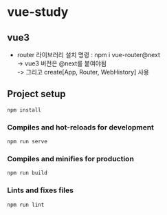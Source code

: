 # vue-study

## vue3
- router 라이브러리 설치 명령 : npm i vue-router@next  
-> vue3 버전은 @next를 붙여야됨  
-> 그리고 create[App, Router, WebHistory] 사용

## Project setup
```
npm install
```

### Compiles and hot-reloads for development
```
npm run serve
```

### Compiles and minifies for production
```
npm run build
```

### Lints and fixes files
```
npm run lint
```
